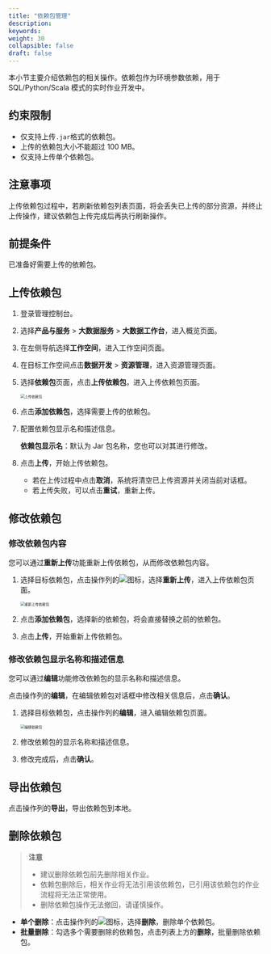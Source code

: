 ```yaml
---
title: "依赖包管理"
description:  
keywords: 
weight: 30
collapsible: false
draft: false
---
```


本小节主要介绍依赖包的相关操作。依赖包作为环境参数依赖，用于 SQL/Python/Scala 模式的实时作业开发中。

## 约束限制

- 仅支持上传`.jar`格式的依赖包。
- 上传的依赖包大小不能超过 100 MB。
- 仅支持上传单个依赖包。

## 注意事项

上传依赖包过程中，若刷新依赖包列表页面，将会丢失已上传的部分资源，并终止上传操作，建议依赖包上传完成后再执行刷新操作。

## 前提条件

已准备好需要上传的依赖包。

## 上传依赖包

1. 登录管理控制台。
2. 选择**产品与服务** > **大数据服务** > **大数据工作台**，进入概览页面。
3. 在左侧导航选择**工作空间**，进入工作空间页面。
4. 在目标工作空间点击**数据开发** > **资源管理**，进入资源管理页面。
5. 选择**依赖包**页面，点击**上传依赖包**，进入上传依赖包页面。
   
   <img src="/bigdata/dataomnis/_images/upload_dependent.png" alt="上传依赖包" style="zoom:50%;" />

6. 点击**添加依赖包**，选择需要上传的依赖包。
7. 配置依赖包显示名和描述信息。
   
   **依赖包显示名**：默认为 Jar 包名称，您也可以对其进行修改。

8. 点击**上传**，开始上传依赖包。

   - 若在上传过程中点击**取消**，系统将清空已上传资源并关闭当前对话框。
   - 若上传失败，可以点击**重试**，重新上传。

## 修改依赖包

### 修改依赖包内容

您可以通过**重新上传**功能重新上传依赖包，从而修改依赖包内容。

1. 选择目标依赖包，点击操作列的![](../../../../_images/icon_more_cluster.png)图标，选择**重新上传**，进入上传依赖包页面。

   <img src="/bigdata/dataomnis/_images/reload_dependent.png" alt="重新上传依赖包" style="zoom:50%;" />

2. 点击**添加依赖包**，选择新的依赖包，将会直接替换之前的依赖包。
3. 点击**上传**，开始重新上传依赖包。

### 修改依赖包显示名称和描述信息

您可以通过**编辑**功能修改依赖包的显示名称和描述信息。

点击操作列的**编辑**，在编辑依赖包对话框中修改相关信息后，点击**确认**。

1. 选择目标依赖包，点击操作列的**编辑**，进入编辑依赖包页面。

   <img src="/bigdata/dataomnis/_images/edit_dependent.png" alt="编辑依赖包" style="zoom:50%;" />

2. 修改依赖包的显示名称和描述信息。
3. 修改完成后，点击**确认**。

## 导出依赖包

点击操作列的**导出**，导出依赖包到本地。

## 删除依赖包

> **注意**
> 
> - 建议删除依赖包前先删除相关作业。
> - 依赖包删除后，相关作业将无法引用该依赖包，已引用该依赖包的作业流程将无法正常使用。
> - 删除依赖包操作无法撤回，请谨慎操作。

- **单个删除**：点击操作列的![](../../../../_images/icon_more_cluster.png)图标，选择**删除**，删除单个依赖包。
- **批量删除**：勾选多个需要删除的依赖包，点击列表上方的**删除**，批量删除依赖包。